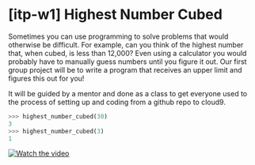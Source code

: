 # [itp-w1] Highest Number Cubed

Sometimes you can use programming to solve problems that would otherwise be difficult.
For example, can you think of the highest number that, when cubed, is less than 12,000?
Even using a calculator you would probably have to manually guess numbers until you figure it out. 
Our first group project will be to write a program that receives an upper limit and figures this out for you!

It will be guided by a mentor and done as a class to get everyone used to the process of 
setting up and coding from a github repo to cloud9.


```python
>>> highest_number_cubed(30)
3
>>> highest_number_cubed(3)
1
```

[![Watch the video](https://img.youtube.com/vi/lIpYpAr8ZK8/maxresdefault.jpg)](https://youtu.be/lIpYpAr8ZK8)
